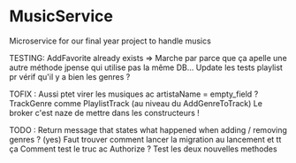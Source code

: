 # MusicService
Microservice for our final year project to handle musics

TESTING:
AddFavorite already exists => Marche par parce que ça apelle une autre méthode jpense qui utilise pas la même DB...
Update les tests playlist pr vérif qu'il y a bien les genres ?

TOFIX :
Aussi ptet virer les musiques ac artistaName = empty_field ?
TrackGenre comme PlaylistTrack (au niveau du AddGenreToTrack)
Le broker c'est naze de mettre dans les constructeurs !

TODO :
Return message that states what happened when adding / removing genres ? (yes)
Faut trouver comment lancer la migration au lancement et tt ça
Comment test le truc ac Authorize ?
Test les deux nouvelles methodes